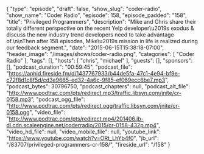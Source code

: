 {
  "type": "episode",
  "draft": false,
  "show_slug": "coder-radio",
  "show_name": "Coder Radio",
  "episode": 158,
  "episode_padded": "158",
  "title": "Privileged Programmers",
  "description": "Mike and Chris share their totally different perspective on the recent Yelp developer\u2019s exodus & discuss the new industry trend developers need to take advantage of.\n\nThen after 158 episodes, Mike\u2019s mission in life is realized during our feedback segment.",
  "date": "2015-06-15T15:38:18-07:00",
  "header_image": "/images/shows/coder-radio.png",
  "categories": [
    "Coder Radio"
  ],
  "tags": [],
  "hosts": [
    "chris",
    "michael"
  ],
  "guests": [],
  "sponsors": [],
  "podcast_duration": "00:59:45",
  "podcast_file": "https://aphid.fireside.fm/d/1437767933/b44de5fa-47c1-4e94-bf9e-c72f8d1c8f5d/cd3e9665-ed32-4a6c-9f85-ef069ecc6be7.mp3",
  "podcast_bytes": 30796750,
  "podcast_chapters": null,
  "podcast_alt_file": "http://www.podtrac.com/pts/redirect.mp3/traffic.libsyn.com/jnite/cr-0158.mp3",
  "podcast_ogg_file": "http://www.podtrac.com/pts/redirect.ogg/traffic.libsyn.com/jnite/cr-0158.ogg",
  "video_file": "http://www.podtrac.com/pts/redirect.mp4/201406.jb-dl.cdn.scaleengine.net/coderradio/2015/cr-0158-432p.mp4",
  "video_hd_file": null,
  "video_mobile_file": null,
  "youtube_link": "https://www.youtube.com/watch?v=ORt_LhYb4f0",
  "jb_url": "/83707/privileged-programmers-cr-158/",
  "fireside_url": "/158"
}

